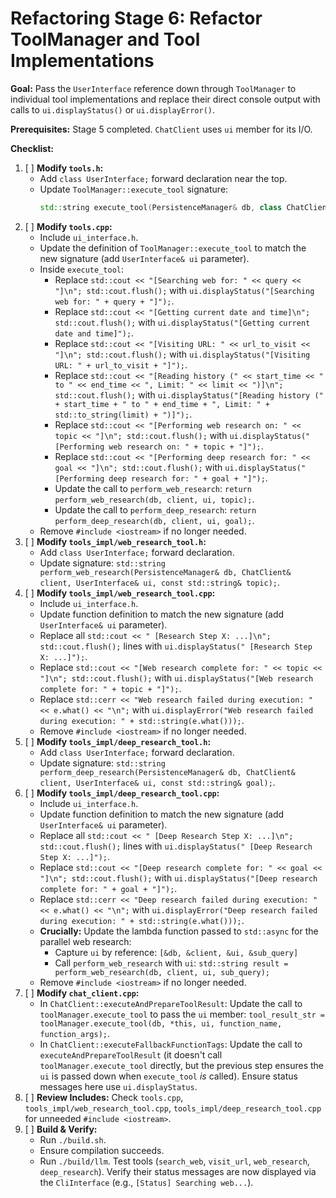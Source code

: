 # Refactoring Stage 6: Refactor ToolManager and Tool Implementations

**Goal:** Pass the `UserInterface` reference down through `ToolManager` to individual tool implementations and replace their direct console output with calls to `ui.displayStatus()` or `ui.displayError()`.

**Prerequisites:** Stage 5 completed. `ChatClient` uses `ui` member for its I/O.

**Checklist:**

1.  [ ] **Modify `tools.h`:**
    *   Add `class UserInterface;` forward declaration near the top.
    *   Update `ToolManager::execute_tool` signature:
        ```cpp
        std::string execute_tool(PersistenceManager& db, class ChatClient& client, UserInterface& ui, const std::string& tool_name, const nlohmann::json& args);
        ```
2.  [ ] **Modify `tools.cpp`:**
    *   Include `ui_interface.h`.
    *   Update the definition of `ToolManager::execute_tool` to match the new signature (add `UserInterface& ui` parameter).
    *   Inside `execute_tool`:
        *   Replace `std::cout << "[Searching web for: " << query << "]\n"; std::cout.flush();` with `ui.displayStatus("[Searching web for: " + query + "]");`.
        *   Replace `std::cout << "[Getting current date and time]\n"; std::cout.flush();` with `ui.displayStatus("[Getting current date and time]");`.
        *   Replace `std::cout << "[Visiting URL: " << url_to_visit << "]\n"; std::cout.flush();` with `ui.displayStatus("[Visiting URL: " + url_to_visit + "]");`.
        *   Replace `std::cout << "[Reading history (" << start_time << " to " << end_time << ", Limit: " << limit << ")]\n"; std::cout.flush();` with `ui.displayStatus("[Reading history (" + start_time + " to " + end_time + ", Limit: " + std::to_string(limit) + ")]");`.
        *   Replace `std::cout << "[Performing web research on: " << topic << "]\n"; std::cout.flush();` with `ui.displayStatus("[Performing web research on: " + topic + "]");`.
        *   Replace `std::cout << "[Performing deep research for: " << goal << "]\n"; std::cout.flush();` with `ui.displayStatus("[Performing deep research for: " + goal + "]");`.
        *   Update the call to `perform_web_research`: `return perform_web_research(db, client, ui, topic);`.
        *   Update the call to `perform_deep_research`: `return perform_deep_research(db, client, ui, goal);`.
    *   Remove `#include <iostream>` if no longer needed.
3.  [ ] **Modify `tools_impl/web_research_tool.h`:**
    *   Add `class UserInterface;` forward declaration.
    *   Update signature: `std::string perform_web_research(PersistenceManager& db, ChatClient& client, UserInterface& ui, const std::string& topic);`.
4.  [ ] **Modify `tools_impl/web_research_tool.cpp`:**
    *   Include `ui_interface.h`.
    *   Update function definition to match the new signature (add `UserInterface& ui` parameter).
    *   Replace all `std::cout << " [Research Step X: ...]\n"; std::cout.flush();` lines with `ui.displayStatus(" [Research Step X: ...]");`.
    *   Replace `std::cout << "[Web research complete for: " << topic << "]\n"; std::cout.flush();` with `ui.displayStatus("[Web research complete for: " + topic + "]");`.
    *   Replace `std::cerr << "Web research failed during execution: " << e.what() << "\n";` with `ui.displayError("Web research failed during execution: " + std::string(e.what()));`.
    *   Remove `#include <iostream>` if no longer needed.
5.  [ ] **Modify `tools_impl/deep_research_tool.h`:**
    *   Add `class UserInterface;` forward declaration.
    *   Update signature: `std::string perform_deep_research(PersistenceManager& db, ChatClient& client, UserInterface& ui, const std::string& goal);`.
6.  [ ] **Modify `tools_impl/deep_research_tool.cpp`:**
    *   Include `ui_interface.h`.
    *   Update function definition to match the new signature (add `UserInterface& ui` parameter).
    *   Replace all `std::cout << " [Deep Research Step X: ...]\n"; std::cout.flush();` lines with `ui.displayStatus(" [Deep Research Step X: ...]");`.
    *   Replace `std::cout << "[Deep research complete for: " << goal << "]\n"; std::cout.flush();` with `ui.displayStatus("[Deep research complete for: " + goal + "]");`.
    *   Replace `std::cerr << "Deep research failed during execution: " << e.what() << "\n";` with `ui.displayError("Deep research failed during execution: " + std::string(e.what()));`.
    *   **Crucially:** Update the lambda function passed to `std::async` for the parallel web research:
        *   Capture `ui` by reference: `[&db, &client, &ui, &sub_query]`
        *   Call `perform_web_research` with `ui`: `std::string result = perform_web_research(db, client, ui, sub_query);`
    *   Remove `#include <iostream>` if no longer needed.
7.  [ ] **Modify `chat_client.cpp`:**
    *   In `ChatClient::executeAndPrepareToolResult`: Update the call to `toolManager.execute_tool` to pass the `ui` member: `tool_result_str = toolManager.execute_tool(db, *this, ui, function_name, function_args);`.
    *   In `ChatClient::executeFallbackFunctionTags`: Update the call to `executeAndPrepareToolResult` (it doesn't call `toolManager.execute_tool` directly, but the previous step ensures the `ui` is passed down when `execute_tool` *is* called). Ensure status messages here use `ui.displayStatus`.
8.  [ ] **Review Includes:** Check `tools.cpp`, `tools_impl/web_research_tool.cpp`, `tools_impl/deep_research_tool.cpp` for unneeded `#include <iostream>`.
9.  [ ] **Build & Verify:**
    *   Run `./build.sh`.
    *   Ensure compilation succeeds.
    *   Run `./build/llm`. Test tools (`search_web`, `visit_url`, `web_research`, `deep_research`). Verify their status messages are now displayed via the `CliInterface` (e.g., `[Status] Searching web...`).
